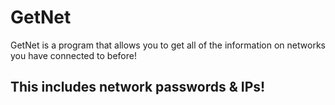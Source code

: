 # GetNet
GetNet is a program that allows you to get all of the information on networks you have connected to before!

## This includes network passwords & IPs!
